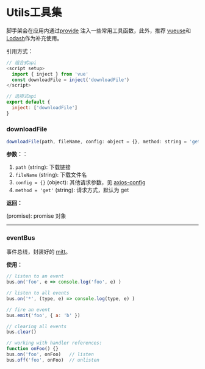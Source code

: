 # Utils工具集

脚手架会在应用内通过[provide](https://cn.vuejs.org/guide/components/provide-inject.html) 注入一些常用工具函数，此外，推荐 [vueuse](https://vueuse.org/)和[Lodash](https://www.lodashjs.com/)作为补充使用。


引用方式：
```js
// 组合式api
<script setup>
  import { inject } from 'vue'
  const downloadFile = inject('downloadFile')
</script>

// 选项式api
export default {
  inject: ['downloadFile']
}
```


### downloadFile

```js
downloadFile(path, fileName, config: object = {}, method: string = 'get')
```

**参数：**：
1. `path` (string): 下载链接
2. `fileName` (string): 下载文件名
3. `config = {}` (object): 其他请求参数，见 [axios-config](http://axios-js.com/zh-cn/docs/index.html#axios-config)
4. `method = 'get'` (string): 请求方式，默认为 get

**返回：**

(promise): promise 对象

---

### eventBus

事件总线，封装好的 [mitt](https://www.npmjs.com/package/mitt)。

**使用：**

```js
// listen to an event
bus.on('foo', e => console.log('foo', e) )

// listen to all events
bus.on('*', (type, e) => console.log(type, e) )

// fire an event
bus.emit('foo', { a: 'b' })

// clearing all events
bus.clear()

// working with handler references:
function onFoo() {}
bus.on('foo', onFoo)   // listen
bus.off('foo', onFoo)  // unlisten
```

